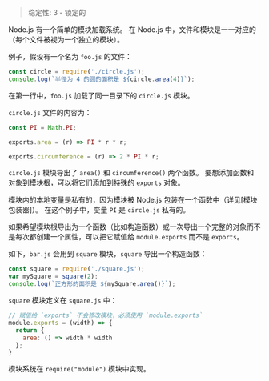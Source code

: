 
> 稳定性: 3 - 锁定的

<!--name=module-->

Node.js 有一个简单的模块加载系统。
在 Node.js 中，文件和模块是一一对应的（每个文件被视为一个独立的模块）。

例子，假设有一个名为 `foo.js` 的文件：

```js
const circle = require('./circle.js');
console.log(`半径为 4 的圆的面积是 ${circle.area(4)}`);
```

在第一行中，`foo.js` 加载了同一目录下的 `circle.js` 模块。

`circle.js` 文件的内容为：

```js
const PI = Math.PI;

exports.area = (r) => PI * r * r;

exports.circumference = (r) => 2 * PI * r;
```

`circle.js` 模块导出了 `area()` 和 `circumference()` 两个函数。
要想添加函数和对象到模块根，可以将它们添加到特殊的 `exports` 对象。

模块内的本地变量是私有的，因为模块被 Node.js 包装在一个函数中（详见[模块包装器]）。
在这个例子中，变量 `PI` 是 `circle.js` 私有的。

如果希望模块根导出为一个函数（比如构造函数）或一次导出一个完整的对象而不是每次都创建一个属性，可以把它赋值给 `module.exports` 而不是 `exports`。

如下，`bar.js` 会用到 `square` 模块，`square` 导出一个构造函数：

```js
const square = require('./square.js');
var mySquare = square(2);
console.log(`正方形的面积是 ${mySquare.area()}`);
```

`square` 模块定义在 `square.js` 中：

```js
// 赋值给 `exports` 不会修改模块，必须使用 `module.exports`
module.exports = (width) => {
  return {
    area: () => width * width
  };
}
```

模块系统在 `require("module")` 模块中实现。

